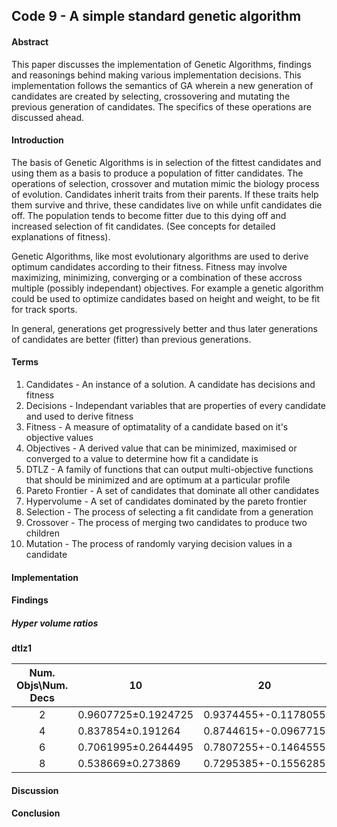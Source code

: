 ## Code 9 - A simple standard genetic algorithm

#### Abstract
This paper discusses the implementation of Genetic Algorithms, findings and reasonings behind making various implementation decisions. This implementation follows the semantics of GA wherein a new generation of candidates are created by selecting, crossovering and mutating the previous generation of candidates. The specifics of these operations are discussed ahead.

#### Introduction
The basis of Genetic Algorithms is in selection of the fittest candidates and using them as a basis to produce a population of fitter candidates. The operations of selection, crossover and mutation mimic the biology process of evolution. Candidates inherit traits from their parents. If these traits help them survive and thrive, these candidates live on while unfit candidates die off. The population tends to become fitter due to this dying off and increased selection of fit candidates. (See concepts for detailed explanations of fitness).

Genetic Algorithms, like most evolutionary algorithms are used to derive optimum candidates according to their fitness. Fitness may involve maximizing, minimizing, converging or a combination of these accross multiple (possibly independant) objectives. For example a genetic algorithm could be used to optimize candidates based on height and weight, to be fit for track sports.

In general, generations get progressively better and thus later generations of candidates are better (fitter) than previous generations. 

#### Terms
1. Candidates - An instance of a solution. A candidate has decisions and fitness
2. Decisions - Independant variables that are properties of every candidate and used to derive fitness
3. Fitness - A measure of optimatality of a candidate based on it's objective values
4. Objectives - A derived value that can be minimized, maximised or converged to a value to determine how fit a candidate is
5. DTLZ - A family of functions that can output multi-objective functions that should be minimized and are optimum at a particular profile
6. Pareto Frontier - A set of candidates that dominate all other candidates
7. Hypervolume - A set of candidates dominated by the pareto frontier
8. Selection - The process of selecting a fit candidate from a generation
9. Crossover - The process of merging two candidates to produce two children
10. Mutation - The process of randomly varying decision values in a candidate

#### Implementation



#### Findings
##### Hyper volume ratios

**dtlz1**

|Num. Objs\Num. Decs|10|20|40|
|:---:|---|---|---|
|2|0.9607725±0.1924725|0.9374455+-0.1178055|0.9324275+-0.0594975|
|4|0.837854±0.191264|0.8744615+-0.0967715|0.8004585+-0.473998
|6|0.7061995±0.2644495|0.7807255+-0.1464555
|8|0.538669±0.273869|0.7295385+-0.1556285


#### Discussion

#### Conclusion